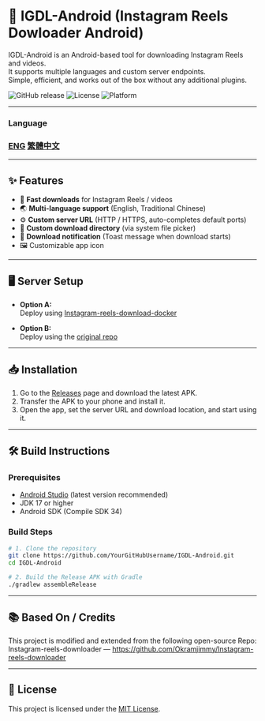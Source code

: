# 📱 IGDL-Android (Instagram Reels Dowloader Android)

IGDL-Android is an Android-based tool for downloading Instagram Reels and videos.  
It supports multiple languages and custom server endpoints.  
Simple, efficient, and works out of the box without any additional plugins.

![GitHub release](https://img.shields.io/github/v/release/zh1030283726/IGDL-Android)
![License](https://img.shields.io/github/license/zh1030283726/IGDL-Android)
![Platform](https://img.shields.io/badge/platform-Android-green)

---
### Language
### [ENG](/README.md) [繁體中文](/README_TW.md)
---

## ✨ Features
- 🚀 **Fast downloads** for Instagram Reels / videos
- 🌏 **Multi-language support** (English, Traditional Chinese)
- ⚙️ **Custom server URL** (HTTP / HTTPS, auto-completes default ports)
- 📂 **Custom download directory** (via system file picker)
- 📢 **Download notification** (Toast message when download starts)
- 🖼️ Customizable app icon

---

## 🖥️ Server Setup
- **Option A:**  
  Deploy using [Instagram-reels-download-docker](https://github.com/zh1030283726/Instagram-reels-download-docker)

- **Option B:**  
  Deploy using the [original repo](https://github.com/Okramjimmy/Instagram-reels-downloader)

---

## 📥 Installation
1. Go to the [Releases](https://github.com/YourGitHubUsername/IGDL-Android/releases) page and download the latest APK.
2. Transfer the APK to your phone and install it.
3. Open the app, set the server URL and download location, and start using it.

---

## 🛠️ Build Instructions

### Prerequisites
- [Android Studio](https://developer.android.com/studio) (latest version recommended)
- JDK 17 or higher
- Android SDK (Compile SDK 34)

### Build Steps
```bash
# 1. Clone the repository
git clone https://github.com/YourGitHubUsername/IGDL-Android.git
cd IGDL-Android

# 2. Build the Release APK with Gradle
./gradlew assembleRelease
```
---

## 📚 Based On / Credits
This project is modified and extended from the following open-source Repo:
Instagram-reels-downloader — https://github.com/Okramjimmy/Instagram-reels-downloader

---

## 🧾 License
This project is licensed under the [MIT License](/LICENSE).
